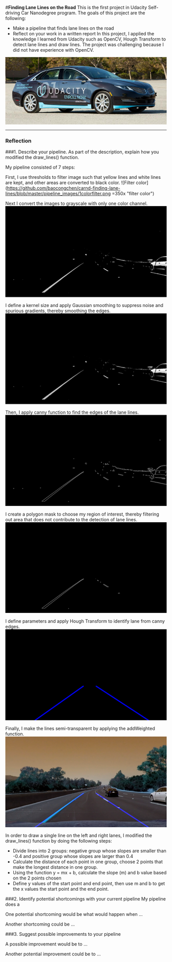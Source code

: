 #**Finding Lane Lines on the Road** 
This is the first project in Udacity Self-driving Car Nanodegree program. The goals of this project are the following:
* Make a pipeline that finds lane lines on the road
* Reflect on your work in a written report
In this project, I applied the knowledge I learned from Udacity such as OpenCV, Hough Transform to detect lane lines and draw lines. The project was challenging because I did not have experience with OpenCV.

![Udacity Self-driving Car](https://github.com/baocongchen/carnd-finding-lane-lines/blob/master/examples/Udacity-Self-Driving-Car.jpg "Udacity self-driving car")

---

### Reflection

###1. Describe your pipeline. As part of the description, explain how you modified the draw_lines() function.

My pipeline consisted of 7 steps:

First, I use thresholds to filter image such that yellow lines and white lines are kept, and other areas are converted to black color. 
![Filter color](https://github.com/baocongchen/carnd-finding-lane-lines/blob/master/pipeline_images/1colorfilter.png =350x "filter color")

Next I convert the images to grayscale with only one color channel. 
![Grayscale](https://github.com/baocongchen/carnd-finding-lane-lines/blob/master/pipeline_images/2grayscale.png "grayscale")

I define a kernel size and apply Gaussian smoothing to suppress noise and spurious gradients, thereby smoothing the edges. 
![Smooth image](https://github.com/baocongchen/carnd-finding-lane-lines/blob/master/pipeline_images/3smoothed_image.png "smooth image")

Then, I apply canny function to find the edges of the lane lines. 
![Create edges](https://github.com/baocongchen/carnd-finding-lane-lines/blob/master/pipeline_images/4edges.png "create edges")

I create a polygon mask to choose my region of interest, thereby filtering out area that does not contribute to the detection of lane lines. 
![Mask edges](https://github.com/baocongchen/carnd-finding-lane-lines/blob/master/pipeline_images/5masked_edges_img.png "mask edges")

I define parameters and apply Hough Transform to identify lane  from canny edges. 
![Draw lines](https://github.com/baocongchen/carnd-finding-lane-lines/blob/master/pipeline_images/6lines.png "draw lines")

Finally, I make the lines semi-transparent by applying the addWeighted function.
![Add weight](https://github.com/baocongchen/carnd-finding-lane-lines/blob/master/pipeline_images/7lines_edges.png "add weight")

In order to draw a single line on the left and right lanes, I modified the draw_lines() function by doing the following steps:
- Divide lines into 2 groups: negative group whose slopes are smaller than -0.4 and positive group whose slopes are larger than 0.4
- Calculate the distance of each point in one group, choose 2 points that make the longest distance in one group.
- Using the function y = mx + b, calculate the slope (m) and b value based on the 2 points chosen
- Define y values of the start point and end point, then use m and b to get the x values the start point and the end point.


###2. Identify potential shortcomings with your current pipeline
My pipeline does a

One potential shortcoming would be what would happen when ... 

Another shortcoming could be ...


###3. Suggest possible improvements to your pipeline

A possible improvement would be to ...

Another potential improvement could be to ...
